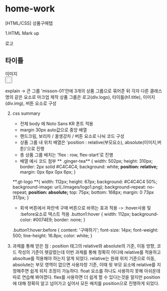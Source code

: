 # home-work

[HTML/CSS] 상품구매탭

1.HTML Mark up
<section class="mission">
    <!-- 꿀생강차 -->
    <div class="ginger-tea">
      <div class="gt-logo">로고</div>
      <h1 class="gt-title gt-font">타이틀</h1>
      <div class="gt-img">이미지</div>
      <button class="button1" type="button">
        <img class="bt-img1" src="./images/angle-right1.png" alt="버튼" />
      </button>
    </div>
    <!-- 핸드크림, 보리차 똑같이 반복-->
</section>

explain -> 큰 그룹 'misson-01'안에 3개의 상품 그룹으로 묶어준 뒤 각자 다른 클래스명의 같은 요소로 마크업 제작
상품 그룹은 로고(div.logo), 타이틀(h1.title), 이미지(div.img), 버튼 요소로 구성


2. css summary
   - 전체 body 에 Noto Sans KR 폰트 적용
   - margin 30px auto값으로 중앙 배열
   - 핸드크림, 보리차 / 꿀생강차 / 버튼 요소로 나눠 코드 구성
   - 상품 그룹 내 위치 배열은 'position : relative(부모요소), absolute(이미지,버튼)'으로 진행
   - 총 상품 그룹 배치는 'flex : row, flex-start'로 진행
   - 배열 예시 코드 첨부
    ** .ginger-tea** {
        width: 502px; height: 310px;
        border: 2px solid #C4C4C4; background: white;
        **position: relative;**
        margin: 0px 6px 0px 6px;
        }

    **.gt-logo **{
        width: 112px; height: 67px;
        background: #C4C4C4 50%;
        background-image: url(./images/logo1.png); background-repeat: no-repeat;
        **position: absolute;**
        top: 75px; bottom: 168px; margin: 0 73px 317px;
        }

   - 회색 버튼에서 파란색 구매 버튼으로 바뀌는 효과 적용 -> :hover사용 및 :before요소로 텍스트 적용
     .button1:hover {
        width: 112px;
        background-color: #0074E9;
        border: none;
        }

    .button1:hover:before {
     content: '구매하기';
     font-size: 14px;
     font-weight: 500;
     line-height: 16.8px;
     color: white;
        }

  3. 과제를 통해 얻은 점 :
     position 태그의 relative와 absolute의 기준, 이동 방향, 코드 작성의 기준이 헷갈렸는데 이번 과제를 통해 정확히 어디에 relative를 적용하고 absoltue를 적용해야 하는지 알게 되었다.
     relative는 원래 위치 기준으로 이동, absolute는 부모 영역이 없으면 사용자창 기준, 이때 윗 부모 요소에 relative를 지정해주면 쉽게 위치 조정이 가능하다.
     float 요소를 하나도 사용하지 못해 아쉬운데 따로 연습해 봐야겠다. flex를 사용하면 더 쉽게 할 수 있다는것을 알지만 position에 대해 정확히 알고 넘어가고 싶어서 모든 배치를 position으로 진행하게 되었다.

